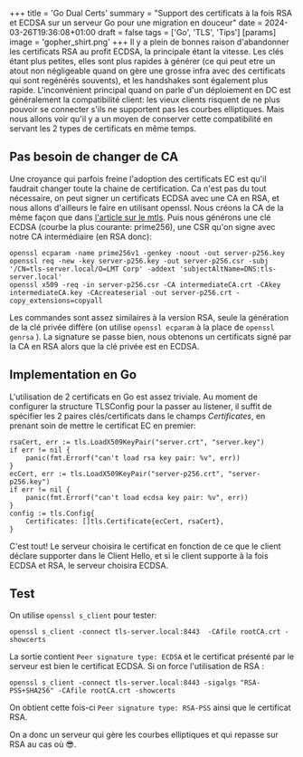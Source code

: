 +++
title = 'Go Dual Certs'
summary = "Support des certificats à la fois RSA et ECDSA sur un serveur Go pour une migration en douceur"
date = 2024-03-26T19:36:08+01:00
draft = false
tags = ['Go', 'TLS', 'Tips']
[params]
  image = 'gopher_shirt.png'
+++
Il y a plein de bonnes raison d'abandonner les certificats RSA au profit ECDSA, la principale étant la vitesse. Les clés étant plus petites, elles sont plus rapides à générer (ce qui peut etre un atout non négligeable quand on gère une grosse infra avec des certificats qui sont regénérés souvents), et les handshakes sont également plus rapide. L'inconvénient principal quand on parle d'un déploiement en DC est généralement la compatibilité client: les vieux clients risquent de ne plus pouvoir se connecter s'ils ne supportent pas les courbes elliptiques. Mais nous allons voir qu'il y a un moyen de conserver cette compatibilité en servant les 2 types de certificats en même temps.

## Pas besoin de changer de CA
Une croyance qui parfois freine l'adoption des certificats EC est qu'il faudrait changer toute la chaine de certification. Ca n'est pas du tout nécessaire, on peut signer un certificats ECDSA avec une CA en RSA, et nous allons d'ailleurs le faire en utilisant openssl. Nous créons la CA de la même façon que dans [l'article sur le mtls](/fr/blog/tls-demystified/#platforme-de-test). Puis nous générons une clé ECDSA (courbe la plus courante: prime256), une CSR qu'on signe avec notre CA intermédiaire (en RSA donc):
```
openssl ecparam -name prime256v1 -genkey -noout -out server-p256.key
openssl req -new -key server-p256.key -out server-p256.csr -subj '/CN=tls-server.local/O=LMT Corp' -addext 'subjectAltName=DNS:tls-server.local'
openssl x509 -req -in server-p256.csr -CA intermediateCA.crt -CAkey intermediateCA.key -CAcreateserial -out server-p256.crt -copy_extensions=copyall
```
Les commandes sont assez similaires à la version RSA, seule la génération de la clé privée diffère (on utilise `openssl ecparam` à la place de `openssl genrsa` ). La signature se passe bien, nous obtenons un certificats signé par la CA en RSA alors que la clé privée est en ECDSA.
## Implementation en Go
L'utilisation de 2 certificats en Go est assez triviale. Au moment de configurer la structure TLSConfig pour la passer au listener, il suffit de spécifier les 2 paires clés/certificats dans le champs _Certificates_, en prenant soin de mettre le certificat EC en premier:
```
rsaCert, err := tls.LoadX509KeyPair("server.crt", "server.key")
if err != nil {
    panic(fmt.Errorf("can't load rsa key pair: %v", err))
}
ecCert, err := tls.LoadX509KeyPair("server-p256.crt", "server-p256.key")
if err != nil {
    panic(fmt.Errorf("can't load ecdsa key pair: %v", err))
}
config := tls.Config{
    Certificates: []tls.Certificate{ecCert, rsaCert},
}
```
C'est tout! Le serveur choisira le certificat en fonction de ce que le client déclare supporter dans le Client Hello, et si le client supporte à la fois ECDSA et RSA, le serveur choisira ECDSA.
## Test
On utilise `openssl s_client` pour tester:
```
openssl s_client -connect tls-server.local:8443  -CAfile rootCA.crt -showcerts
```
La sortie contient `Peer signature type: ECDSA` et le certificat présenté par le serveur est bien le certificat ECDSA.
Si on force l'utilisation de RSA :
```
openssl s_client -connect tls-server.local:8443 -sigalgs "RSA-PSS+SHA256" -CAfile rootCA.crt -showcerts
```
On obtient cette fois-ci `Peer signature type: RSA-PSS` ainsi que le certificat RSA.

On a donc un serveur qui gère les courbes elliptiques et qui repasse sur RSA au cas où 😎.


